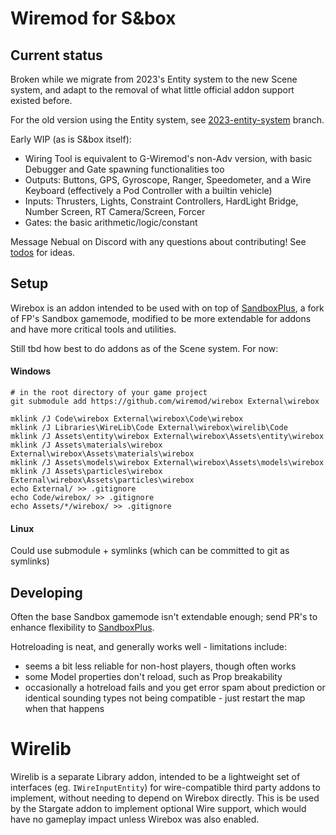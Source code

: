 # Wiremod for S&box

## Current status

Broken while we migrate from 2023's Entity system to the new Scene system, and adapt to the removal of what little official addon support existed before.

For the old version using the Entity system, see [2023-entity-system](https://github.com/wiremod/wirebox/tree/2023-entity-system) branch.


Early WIP (as is S&box itself):

- Wiring Tool is equivalent to G-Wiremod's non-Adv version, with basic Debugger and Gate spawning functionalities too
- Outputs: Buttons, GPS, Gyroscope, Ranger, Speedometer, and a Wire Keyboard (effectively a Pod Controller with a builtin vehicle)
- Inputs: Thrusters, Lights, Constraint Controllers, HardLight Bridge, Number Screen, RT Camera/Screen, Forcer
- Gates: the basic arithmetic/logic/constant

Message Nebual on Discord with any questions about contributing! See [todos](https://github.com/wiremod/wirebox/projects/1) for ideas.

## Setup

Wirebox is an addon intended to be used with on top of [SandboxPlus](https://github.com/Nebual/sandbox-plus), a fork of FP's Sandbox gamemode, modified to be more extendable for addons and have more critical tools and utilities.

Still tbd how best to do addons as of the Scene system. For now:

#### Windows
```
# in the root directory of your game project
git submodule add https://github.com/wiremod/wirebox External\wirebox

mklink /J Code\wirebox External\wirebox\Code\wirebox
mklink /J Libraries\WireLib\Code External\wirebox\wirelib\Code
mklink /J Assets\entity\wirebox External\wirebox\Assets\entity\wirebox
mklink /J Assets\materials\wirebox External\wirebox\Assets\materials\wirebox
mklink /J Assets\models\wirebox External\wirebox\Assets\models\wirebox
mklink /J Assets\particles\wirebox External\wirebox\Assets\particles\wirebox
echo External/ >> .gitignore
echo Code/wirebox/ >> .gitignore
echo Assets/*/wirebox/ >> .gitignore
```

#### Linux
Could use submodule + symlinks (which can be committed to git as symlinks)


## Developing

Often the base Sandbox gamemode isn't extendable enough; send PR's to enhance flexibility to [SandboxPlus](https://github.com/Nebual/sandbox-plus).

Hotreloading is neat, and generally works well - limitations include:
- seems a bit less reliable for non-host players, though often works
- some Model properties don't reload, such as Prop breakability
- occasionally a hotreload fails and you get error spam about prediction or identical sounding types not being compatible - just restart the map when that happens

# Wirelib

Wirelib is a separate Library addon, intended to be a lightweight set of interfaces (eg. `IWireInputEntity`) for wire-compatible third party addons to implement, without needing to depend on Wirebox directly. This is be used by the Stargate addon to implement optional Wire support, which would have no gameplay impact unless Wirebox was also enabled.
